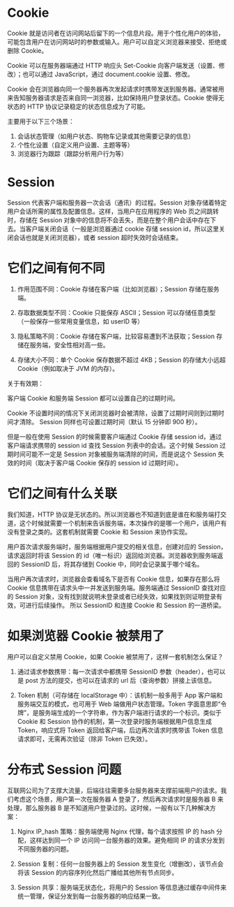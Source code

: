 # Cookie

Cookie 就是访问者在访问网站后留下的一个信息片段。用于个性化用户的体验，可能包含用户在访问网站时的参数或输入。用户可以自定义浏览器来接受、拒绝或删除 Cookie。

Cookie 可以在服务器端通过 HTTP 响应头 Set-Cookie 向客户端发送（设置、修改）；也可以通过 JavaScript，通过 document.cookie 设置、修改。

Cookie 会在浏览器向同一个服务器再次发起请求时携带发送到服务器。通常被用来告知服务器请求是否来自同一浏览器，比如保持用户登录状态。Cookie 使得无状态的 HTTP 协议记录稳定的状态信息成为了可能。

主要用于以下三个场景：

1. 会话状态管理（如用户状态、购物车记录或其他需要记录的信息）
2. 个性化设置（自定义用户设置、主题等等）
3. 浏览器行为跟踪（跟踪分析用户行为等）

# Session

Session 代表客户端和服务器一次会话（通讯）的过程。Session 对象存储着特定用户会话所需的属性及配置信息。这样，当用户在应用程序的 Web 页之间跳转时，存储在 Session 对象中的信息将不会丢失，而是在整个用户会话中存在下去。当客户端关闭会话（一般是浏览器通过 cookie 存储 session id，所以这里关闭会话也就是关闭浏览器），或者 session 超时失效时会话结束。

# 它们之间有何不同

1. 作用范围不同：Cookie 存储在客户端（比如浏览器）；Session 存储在服务端。

2. 存取数据类型不同：Cookie 只能保存 ASCII；Session 可以存储任意类型（一般保存一些常用变量信息，如 userID 等）

3. 隐私策略不同：Cookie 存储在客户端，比较容易遭到不法获取；Session 存储在服务端，安全性相对高一些。

4. 存储大小不同：单个 Cookie 保存数据不超过 4KB；Session 的存储大小远超 Cookie（例如取决于 JVM 的内存）。

关于有效期：

客户端 Cookie 和服务端 Session 都可以设置自己的过期时间。

Cookie 不设置时间的情况下关闭浏览器时会被清除，设置了过期时间则到过期时间才清除。
Session 同样也可设置过期时间（默认 15 分钟即 900 秒）。

但是一般在使用 Session 的时候需要客户端通过 Cookie 存储 session id，通过客户端请求携带的 session id 查找 Session 列表中的会话。这个时候 Session 过期时间可能不一定是 Session 对象被服务端清除的时间，而是说这个 Session 失效的时间（取决于客户端 Cookie 保存的 session id 过期时间）。

# 它们之间有什么关联

我们知道，HTTP 协议是无状态的。所以浏览器也不知道到底是谁在和服务端打交道，这个时候就需要一个机制来告诉服务端，本次操作的是哪一个用户，该用户有没有登录之类的。这套机制就需要 Cookie 和 Session 来协作实现。

用户首次请求服务端时，服务端根据用户提交的相关信息，创建对应的 Session，请求返回时将该 Session 的 id（唯一标识）返回给浏览器。浏览器收到服务端返回的 SessionID 后，将其存储到 Cookie 中，同时会记录属于哪个域名。

当用户再次请求时，浏览器会查看域名下是否有 Cookie 信息，如果存在那么将 Cookie 信息携带在请求头中一并发送到服务端。服务端通过 SessionID 查找对应的 Session 对象，没有找到就说明未登录或者已经失效，如果找到则证明登录有效，可进行后续操作。
所以 SessionID 和连接 Cookie 和 Session 的一道桥梁。

# 如果浏览器 Cookie 被禁用了

用户可以自定义禁用 Cookie，如果 Cookie 被禁用了，这样一套机制怎么保证？

1. 通过请求参数携带：每一次请求中都携带 SessionID 参数（header），也可以是 post 方法的提交，也可以在请求的 url 后（查询参数）拼接上该信息。

2. Token 机制（可存储在 localStorage 中）：该机制一般多用于 App 客户端和服务端交互的模式，也可用于 Web 端做用户状态管理。Token 字面意思即“令牌”，是服务端生成的一个字符串，作为客户端进行请求的一个标识。类似于 Cookie 和 Session 协作的机制，第一次登录时服务端根据用户信息生成 Token，响应式将 Token 返回给客户端，后边再次请求时携带该 Token 信息请求即可，无需再次验证（除非 Token 已失效）。

# 分布式 Session 问题

互联网公司为了支撑大流量，后端往往需要多台服务器来支撑前端用户的请求。我们考虑这个场景，用户第一次在服务器 A 登录了，然后再次请求时是服务器 B 来处理，那么服务器 B 是不知道用户登录过的。这时候，一般有以下几种解决方案：

1. Nginx IP_hash 策略：服务端使用 Nginx 代理，每个请求按照 IP 的 hash 分配，这样达到同一个 IP 访问同一台服务器的效果。避免相同 IP 的请求分发到不同服务器的问题。

2. Session 复制：任何一台服务器上的 Session 发生变化（增删改），该节点会将该 Session 的内容序列化然后广播给其他所有节点同步。

3. Session 共享：服务端无状态化，将用户的 Session 等信息通过缓存中间件来统一管理，保证分发到每一台服务器的响应结果一致。

